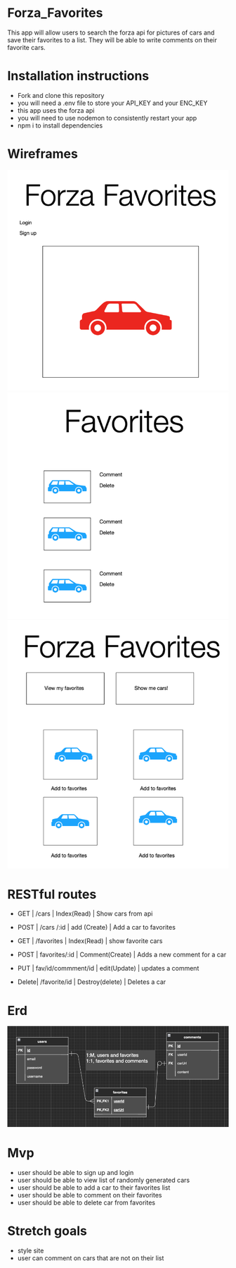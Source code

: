 # Forza_Favorites

This app will allow users to search the forza api for pictures of cars and save their favorites to a list.  They will be able to write comments on their favorite cars.

# Installation instructions

+ Fork and clone this repository
+ you will need a .env file to store your API_KEY and your ENC_KEY
+ this app uses the forza api
+ you will need to use nodemon to consistently restart your app
+ npm i to install dependencies

# Wireframes

![wireframe](./images/home.png)
![wireframe](./images/cars.png)
![wireframe](./images/favorites.png)

# RESTful routes


+ GET 	|	/cars				        |  Index(Read)		|	Show cars from api

+ POST	| /cars	/:id  			  | add (Create)		|	Add a car to favorites

+ GET		| /favorites			    | Index(Read)			| show favorite cars

+ POST	|  favorites/:id		  | Comment(Create) |	Adds a new comment for a car

+ PUT	  |	fav/id/commment/id	| edit(Update)		|	updates a comment

+ Delete|	/favorite/id		    | Destroy(delete)	|	Deletes a car

# Erd

![erd](./images/e.png)

# Mvp

+ user should be able to sign up and login
+ user should be able to view list of randomly generated cars
+ user should be able to add a car to their favorites list
+ user should be able to comment on their favorites
+ user should be able to delete car from favorites

# Stretch goals

+ style site
+ user can comment on cars that are not on their list
